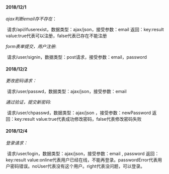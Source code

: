 #### 2018/12/1

*ajax判断email存不存在*：  

​        请求/api/ifuserexist，数据类型：ajax/json，接受参数：email  返回：key:result  value:true代表可以注册，false代表已存在不能注册

*form表单提交，用户注册*:  

​        请求/user/signin，数据类型：post请求，接受参数：email，password

#### 2018/12/2

*更改密码请求：*   

​        请求/user/passwd，数据类型：ajax/json，接受参数：email

*通过验证，提交新密码:*  

​        请求/user/chpasswd，数据类型：ajax/json ，接受参数：newPassword  返回：key:result value:true代表成功修改密码，false代表修改密码失败

#### 2018/12/4

*登录请求：*  

​        请求/user/login，数据类型：ajax/json，接受参数：email , password 返回：key:result value:online代表用户已经在线，不能再登录。passwordError代表用户密码错误。noUser代表没有这个用户。right代表没问题，可以登录。